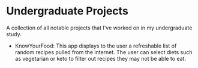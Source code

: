 # Undergraduate Projects
A collection of all notable projects that I've worked on in my undergraduate study.


* KnowYourFood:
This app displays to the user a refreshable list of random recipes pulled from the internet. The user can select diets such as vegetarian or keto to filter out recipes they may not be able to eat.
